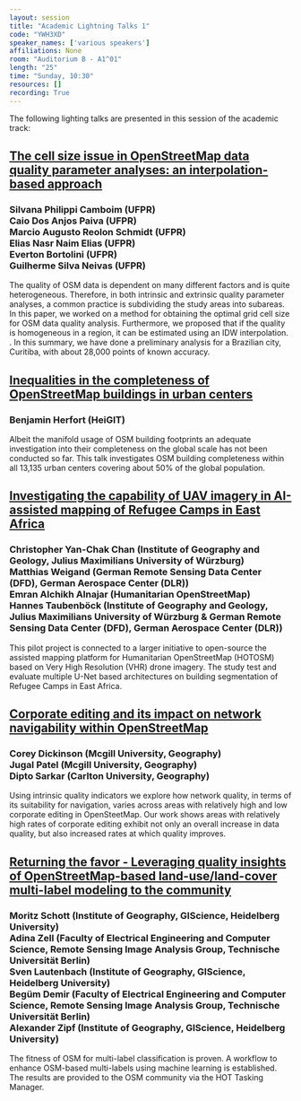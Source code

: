 ```yaml
---
layout: session
title: "Academic Lightning Talks 1"
code: "YWH3XD"
speaker_names: ['various speakers']
affiliations: None
room: "Auditorium B - A1^01"
length: "25"
time: "Sunday, 10:30"
resources: []
recording: True
---
```


The following lighting talks are presented in this session of the academic track:

## [The cell size issue in OpenStreetMap data quality parameter analyses: an interpolation-based approach](/sessions/9HBH3X)
### Silvana Philippi Camboim (UFPR)<br>Caio Dos Anjos Paiva (UFPR)<br>Marcio Augusto Reolon Schmidt (UFPR)<br>Elias Nasr Naim Elias (UFPR)<br>Everton Bortolini (UFPR)<br>Guilherme Silva Neivas (UFPR)

The quality of OSM data is dependent on many different factors and is quite heterogeneous. Therefore, in both intrinsic and extrinsic quality parameter analyses, a common practice is subdividing the study areas into subareas. In this paper, we worked on a method for obtaining the optimal grid cell size for OSM data quality analysis. Furthermore, we proposed that if the quality is homogeneous in a region, it can be estimated using an IDW interpolation. . In this summary, we have done a preliminary analysis for a Brazilian city, Curitiba, with about 28,000 points of known accuracy.

## [Inequalities in the completeness of OpenStreetMap buildings in urban centers](/sessions/GPMSLW)
### Benjamin Herfort (HeiGIT)

Albeit the manifold usage of OSM building footprints an adequate investigation into their completeness on the global scale has not been conducted so far. This talk investigates OSM building completeness within all 13,135 urban centers covering about 50% of the global population.

## [Investigating the capability of UAV imagery in AI-assisted mapping of Refugee Camps in East Africa](/sessions/FRJXCQ)
### Christopher Yan-Chak Chan (Institute of Geography and Geology, Julius Maximilians University of Würzburg)<br>Matthias Weigand (German Remote Sensing Data Center (DFD), German Aerospace Center (DLR))<br>Emran Alchikh Alnajar (Humanitarian OpenStreetMap)<br>Hannes Taubenböck (Institute of Geography and Geology, Julius Maximilians University of Würzburg & German Remote Sensing Data Center (DFD), German Aerospace Center (DLR))

This pilot project is connected to a larger initiative to open-source the assisted mapping platform for Humanitarian OpenStreetMap (HOTOSM) based on Very High Resolution (VHR) drone imagery. The study test and evaluate multiple U-Net based architectures on building segmentation of Refugee Camps in East Africa.

## [Corporate editing and its impact on network navigability within OpenStreetMap](/sessions/EZPVPB)
### Corey Dickinson (Mcgill University, Geography)<br>Jugal Patel (Mcgill University, Geography)<br>Dipto Sarkar (Carlton University, Geography)

Using intrinsic quality indicators we explore how network quality, in terms of its suitability for navigation, varies across areas with relatively high and low corporate editing in OpenSteetMap. Our work shows areas with relatively high rates of corporate editing exhibit not only an overall increase in data quality, but also increased rates at which quality improves.

## [Returning the favor - Leveraging quality insights of OpenStreetMap-based land-use/land-cover multi-label modeling to the community](/sessions/EKEZ7R)
### Moritz Schott (Institute of Geography, GIScience, Heidelberg University)<br>Adina Zell (Faculty of Electrical Engineering and Computer Science, Remote Sensing Image Analysis Group, Technische Universität Berlin)<br>Sven Lautenbach (Institute of Geography, GIScience, Heidelberg University)<br>Begüm Demir (Faculty of Electrical Engineering and Computer Science, Remote Sensing Image Analysis Group, Technische Universität Berlin)<br>Alexander Zipf (Institute of Geography, GIScience, Heidelberg University)

The fitness of OSM for multi-label classification is proven. A workflow to enhance OSM-based multi-labels using machine learning is established. The results are provided to the OSM community via the HOT Tasking Manager.
